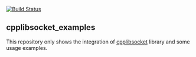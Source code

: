 [![Build Status](https://travis-ci.org/proxict/cpplibsocket_examples.svg?branch=master)](https://travis-ci.org/proxict/cpplibsocket_examples)

cpplibsocket_examples
---------------------

This repository only shows the integration of [cpplibsocket](https://github.com/proxict/cpplibsocket) library and some usage examples.
